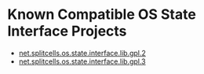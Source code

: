 # Known Compatible OS State Interface Projects
* [net.splitcells.os.state.interface.lib.gpl.2](https://github.com/splitcells/os.state.interface.lib.gpl.2)
* [net.splitcells.os.state.interface.lib.gpl.3](https://github.com/splitcells/os.state.interface.lib.gpl.3)